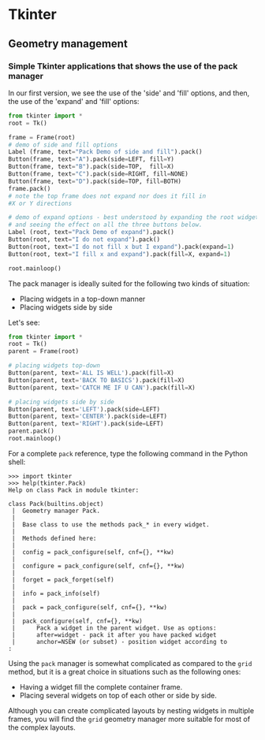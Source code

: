 # Tkinter

## Geometry management

### Simple Tkinter applications that shows the use of the pack manager

In our first version, we see the use of the 'side' and 'fill' options, 
and then, the use of the 'expand' and 'fill' options:

```python
from tkinter import *
root = Tk()

frame = Frame(root)
# demo of side and fill options
Label (frame, text="Pack Demo of side and fill").pack()
Button(frame, text="A").pack(side=LEFT, fill=Y)
Button(frame, text="B").pack(side=TOP,  fill=X)
Button(frame, text="C").pack(side=RIGHT, fill=NONE)
Button(frame, text="D").pack(side=TOP, fill=BOTH)
frame.pack() 
# note the top frame does not expand nor does it fill in 
#X or Y directions

# demo of expand options - best understood by expanding the root widget
# and seeing the effect on all the three buttons below.
Label (root, text="Pack Demo of expand").pack()
Button(root, text="I do not expand").pack()
Button(root, text="I do not fill x but I expand").pack(expand=1)
Button(root, text="I fill x and expand").pack(fill=X, expand=1)

root.mainloop()
```

The pack manager is ideally suited for the following two kinds of 
situation:

* Placing widgets in a top-down manner
* Placing widgets side by side

Let's see:

```python
from tkinter import *
root = Tk()
parent = Frame(root)

# placing widgets top-down
Button(parent, text='ALL IS WELL').pack(fill=X)
Button(parent, text='BACK TO BASICS').pack(fill=X)
Button(parent, text='CATCH ME IF U CAN').pack(fill=X)

# placing widgets side by side
Button(parent, text='LEFT').pack(side=LEFT)
Button(parent, text='CENTER').pack(side=LEFT)
Button(parent, text='RIGHT').pack(side=LEFT)
parent.pack()
root.mainloop()
```

For a complete `pack` reference, type the following command in the 
Python shell:

```
>>> import tkinter
>>> help(tkinter.Pack)
Help on class Pack in module tkinter:

class Pack(builtins.object)
 |  Geometry manager Pack.
 |  
 |  Base class to use the methods pack_* in every widget.
 |  
 |  Methods defined here:
 |  
 |  config = pack_configure(self, cnf={}, **kw)
 |  
 |  configure = pack_configure(self, cnf={}, **kw)
 |  
 |  forget = pack_forget(self)
 |  
 |  info = pack_info(self)
 |  
 |  pack = pack_configure(self, cnf={}, **kw)
 |  
 |  pack_configure(self, cnf={}, **kw)
 |      Pack a widget in the parent widget. Use as options:
 |      after=widget - pack it after you have packed widget
 |      anchor=NSEW (or subset) - position widget according to
:
```

Using the `pack` manager is somewhat complicated as compared to 
the `grid` method, but it is a great choice in situations such as the 
following ones:

* Having a widget fill the complete container frame.
* Placing several widgets on top of each other or side by side.

Although you can create complicated layouts by nesting widgets in 
multiple frames, you will find the `grid` geometry manager more suitable 
for most of the complex layouts.
